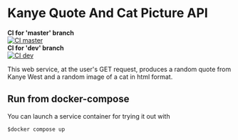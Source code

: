 # Kanye Quote And Cat Picture API
**CI for 'master' branch**  
[![CI master](https://github.com/BigArtemka/Kanye-Quote-And-Cat-Picture-API/actions/workflows/maven.yml/badge.svg?branch=master)](https://github.com/BigArtemka/Kanye-Quote-And-Cat-Picture-API/actions/workflows/maven.yml)    
**CI for 'dev' branch**    
[![CI dev](https://github.com/BigArtemka/Kanye-Quote-And-Cat-Picture-API/actions/workflows/maven.yml/badge.svg?branch=dev)](https://github.com/BigArtemka/Kanye-Quote-And-Cat-Picture-API/actions/workflows/maven.yml)

This web service, at the user's GET request, produces a random quote from Kanye West and a random image of a cat in html format.
## Run from docker-compose
You can launch a service container for trying it out with

    $docker compose up